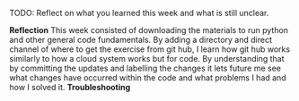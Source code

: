 TODO: Reflect on what you learned this week and what is still unclear.

**Reflection**
This week consisted of downloading the materials to run python and other general code fundamentals. By adding a directory and direct channel of where to get the exercise from git hub, I learn how git hub works similarly to how a cloud system works but for code. By understanding that by committing the updates and labelling the changes it lets future me see what changes have occurred within the code and what problems I had and how I solved it.
**Troubleshooting**
